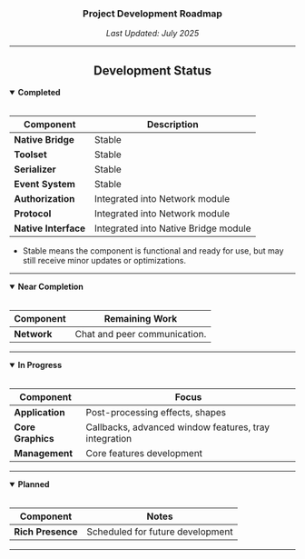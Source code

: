 <h3 align="center">Project Development Roadmap</h3>
<p align="center"><em>Last Updated: July 2025</em></p>

---

<h2 align="center">Development Status</h2>

<details open>
<summary><b>Completed</b></summary>
<br>

| Component        | Description                       |
|------------------|-----------------------------------|
| **Native Bridge** | Stable                            |
| **Toolset**       | Stable                            |
| **Serializer**    | Stable                            |
| **Event System**  | Stable                            |
| **Authorization** | Integrated into Network module    |
| **Protocol**      | Integrated into Network module    |
| **Native Interface** | Integrated into Native Bridge module |
* Stable means the component is functional and ready for use, but may still receive minor updates or optimizations.
</details>

---

<details open>
<summary><b>Near Completion</b></summary>
<br>

| Component | Remaining Work                  |
|-----------|-------------------------------|
| **Network** | Chat and peer communication. |
</details>

---

<details open>
<summary><b> In Progress</b></summary>
<br>

| Component     | Focus                     |
|---------------|---------------------------|
| **Application** | Post-processing effects, shapes          |
| **Core Graphics** | Callbacks, advanced window features, tray integration |
| **Management**   | Core features development |
</details>

---

<details open>
<summary><b>Planned</b></summary>
<br>

| Component     | Notes                   |
|---------------|-------------------------|
| **Rich Presence** | Scheduled for future development |
</details>

---